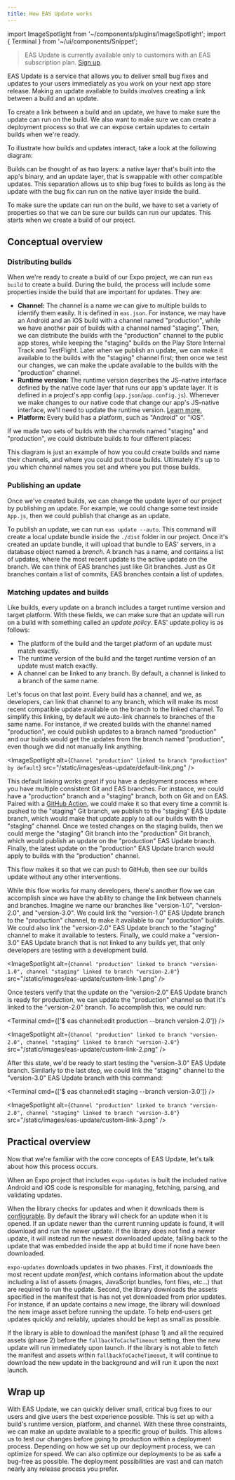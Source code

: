 ```yaml
---
title: How EAS Update works
---
```


import ImageSpotlight from '~/components/plugins/ImageSpotlight';
import { Terminal } from '~/ui/components/Snippet';

> EAS Update is currently available only to customers with an EAS subscription plan. [Sign up](https://expo.dev/accounts/[account]/settings/subscriptions).

EAS Update is a service that allows you to deliver small bug fixes and updates to your users immediately as you work on your next app store release. Making an update available to builds involves creating a link between a build and an update.

To create a link between a build and an update, we have to make sure the update can run on the build. We also want to make sure we can create a deployment process so that we can expose certain updates to certain builds when we're ready.

To illustrate how builds and updates interact, take a look at the following diagram:

<ImageSpotlight alt="Native and update layers diagram" src="/static/images/eas-update/layers.png" />

Builds can be thought of as two layers: a native layer that's built into the app's binary, and an update layer, that is swappable with other compatible updates. This separation allows us to ship bug fixes to builds as long as the update with the bug fix can run on the native layer inside the build.

To make sure the update can run on the build, we have to set a variety of properties so that we can be sure our builds can run our updates. This starts when we create a build of our project.

## Conceptual overview

### Distributing builds

When we're ready to create a build of our Expo project, we can run `eas build` to create a build. During the build, the process will include some properties inside the build that are important for updates. They are:

- **Channel:** The channel is a name we can give to multiple builds to identify them easily. It is defined in `eas.json`. For instance, we may have an Android and an iOS build with a channel named "production", while we have another pair of builds with a channel named "staging". Then, we can distribute the builds with the "production" channel to the public app stores, while keeping the "staging" builds on the Play Store Internal Track and TestFlight. 
  Later when we publish an update, we can make it available to the builds with the "staging" channel first; then once we test our changes, we can make the update available to the builds with the "production" channel.
- **Runtime version:** The runtime version describes the JS–native interface defined by the native code layer that runs our app's update layer. It is defined in a project's app config (`app.json`/`app.config.js`). Whenever we make changes to our native code that change our app's JS–native interface, we'll need to update the runtime version. [Learn more.](/eas-update/runtime-versions)
- **Platform:** Every build has a platform, such as "Android" or "iOS".

If we made two sets of builds with the channels named "staging" and "production", we could distribute builds to four different places:

<ImageSpotlight alt="Build types diagram" src="/static/images/eas-update/builds.png" />

This diagram is just an example of how you could create builds and name their channels, and where you could put those builds. Ultimately it's up to you which channel names you set and where you put those builds.

### Publishing an update

Once we've created builds, we can change the update layer of our project by publishing an update. For example, we could change some text inside `App.js`, then we could publish that change as an update.

To publish an update, we can run `eas update --auto`. This command will create a local update bundle inside the `./dist` folder in our project. Once it's created an update bundle, it will upload that bundle to EAS' servers, in a database object named a _branch_. A branch has a name, and contains a list of updates, where the most recent update is the active update on the branch. 
We can think of EAS branches just like Git branches. Just as Git branches contain a list of commits, EAS branches contain a list of updates.

<ImageSpotlight alt="Branches with its most recent update pointed out as the active one" src="/static/images/eas-update/branch.png" />

### Matching updates and builds

Like builds, every update on a branch includes a target runtime version and target platform. With these fields, we can make sure that an update will run on a build with something called an _update policy_. EAS' update policy is as follows:

- The platform of the build and the target platform of an update must match exactly.
- The runtime version of the build and the target runtime version of an update must match exactly.
- A channel can be linked to any branch. By default, a channel is linked to a branch of the same name.

Let's focus on that last point. Every build has a channel, and we, as developers, can link that channel to any branch, which will make its most recent compatible update available on the branch to the linked channel. 
To simplify this linking, by default we auto-link channels to branches of the same name. For instance, if we created builds with the channel named "production", we could publish updates to a branch named "production" and our builds would get the updates from the branch named "production", even though we did not manually link anything.

<ImageSpotlight alt={`Channel "production" linked to branch "production" by default`} src="/static/images/eas-update/default-link.png" />

This default linking works great if you have a deployment process where you have multiple consistent Git and EAS branches. 
For instance, we could have a "production" branch and a "staging" branch, both on Git and on EAS. Paired with a [GitHub Action](/eas-update/github-actions), we could make it so that every time a commit is pushed to the "staging" Git branch, we publish to the "staging" EAS Update branch, which would make that update apply to all our builds with the "staging" channel. 
Once we tested changes on the staging builds, then we could merge the "staging" Git branch into the "production" Git branch, which would publish an update on the "production" EAS Update branch. Finally, the latest update on the "production" EAS Update branch would apply to builds with the "production" channel.

This flow makes it so that we can push to GitHub, then see our builds update without any other interventions.

While this flow works for many developers, there's another flow we can accomplish since we have the ability to change the link between channels and branches. Imagine we name our branches like "version-1.0", "version-2.0", and "version-3.0". We could link the "version-1.0" EAS Update branch to the "production" channel, to make it available to our "production" builds. 
We could also link the "version-2.0" EAS Update branch to the "staging" channel to make it available to testers. Finally, we could make a "version-3.0" EAS Update branch that is not linked to any builds yet, that only developers are testing with a development build.

<ImageSpotlight alt={`Channel "production" linked to branch "version-1.0", channel "staging" linked to branch "version-2.0"`} src="/static/images/eas-update/custom-link-1.png" />

Once testers verify that the update on the "version-2.0" EAS Update branch is ready for production, we can update the "production" channel so that it's linked to the "version-2.0" branch. To accomplish this, we could run:

<Terminal cmd={['$ eas channel:edit production --branch version-2.0']} />

<ImageSpotlight alt={`Channel "production" linked to branch "version-2.0", channel "staging" linked to branch "version-2.0"`} src="/static/images/eas-update/custom-link-2.png" />

After this state, we'd be ready to start testing the "version-3.0" EAS Update branch. Similarly to the last step, we could link the "staging" channel to the "version-3.0" EAS Update branch with this command:

<Terminal cmd={['$ eas channel:edit staging --branch version-3.0']} />

<ImageSpotlight alt={`Channel "production" linked to branch "version-2.0", channel "staging" linked to branch "version-3.0"`} src="/static/images/eas-update/custom-link-3.png" />

## Practical overview

Now that we're familiar with the core concepts of EAS Update, let's talk about how this process occurs.

When an Expo project that includes `expo-updates` is built the included native Android and iOS code is responsible for managing, fetching, parsing, and validating updates.

When the library checks for updates and when it downloads them is [configurable](/versions/latest/config/app.md#updates). By default the library will check for an update when it is opened. If an update newer than the current running update is found, it will download and run the newer update. If the library does not find a newer update, it will instead run the newest downloaded update, falling back to the update that was embedded inside the app at build time if none have been downloaded.

`expo-updates` downloads updates in two phases. First, it downloads the most recent update _manifest_, which contains information about the update including a list of assets (images, JavaScript bundles, font files, etc...) that are required to run the update. 
Second, the library downloads the assets specified in the manifest that is has not yet downloaded from prior updates. For instance, if an update contains a new image, the library will download the new image asset before running the update. To help end-users get updates quickly and reliably, updates should be kept as small as possible.

If the library is able to download the manifest (phase 1) and all the required assets (phase 2) before the `fallbackToCacheTimeout` setting, then the new update will run immediately upon launch. If the library is not able to fetch the manifest and assets within `fallbackToCacheTimeout`, it will continue to download the new update in the background and will run it upon the next launch.

<ImageSpotlight alt="Update download timeline" src="/static/images/eas-update/process.png" />

## Wrap up

With EAS Update, we can quickly deliver small, critical bug fixes to our users and give users the best experience possible. This is set up with a build's runtime version, platform, and channel. With these three constraints, we can make an update available to a specific group of builds. This allows us to test our changes before going to production within a deployment process. 
Depending on how we set up our deployment process, we can optimize for speed. We can also optimize our deployments to be as safe a bug-free as possible. The deployment possibilities are vast and can match nearly any release process you prefer.
